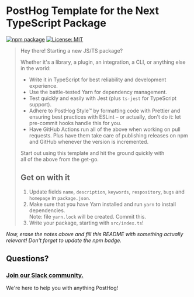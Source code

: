# PostHog Template for the Next TypeScript Package

[![npm package](https://img.shields.io/npm/v/♦️♦️♦️SET-YOUR-OWN-PACKAGE-NAME-HERE♦️♦️♦️?style=flat-square)](https://www.npmjs.com/package/♦️♦️♦️SET-YOUR-OWN-PACKAGE-NAME-HERE♦️♦️♦️)
[![License: MIT](https://img.shields.io/badge/License-MIT-red.svg?style=flat-square)](https://opensource.org/licenses/MIT)

> Hey there! Starting a new JS/TS package?
>
> Whether it's a library, a plugin, an integration, a CLI, or anything else in the world:
>
> -   Write it in TypeScript for best reliability and development experience.
> -   Use the battle-tested Yarn for dependency management.
> -   Test quickly and easily with Jest (plus `ts-jest` for TypeScript support).
> -   Adhere to PostHog Style™️ by formatting code with Prettier and ensuring best practices with ESLint
>     – or actually, don't do it: let pre-commit hooks handle this for you.
> -   Have GitHub Actions run all of the above when working on pull requests. Plus have them take care of publishing releases on npm and GitHub whenever the version is incremented.
>
> Start out using this template and hit the ground quickly with all of the above from the get-go.
>
> ## Get on with it
>
> 1. Update fields `name`, `description`, `keywords`, `respository`, `bugs` and `homepage` in `package.json`.
> 2. Make sure that you have Yarn installed and run `yarn` to install dependencies.  
>    Note: file `yarn.lock` will be created. Commit this.
> 3. Write your package, starting with `src/index.ts`!

*Now, erase the notes above and fill this README with something actually relevant! Don't forget to update the npm badge.*

## Questions?

### [Join our Slack community.](https://join.slack.com/t/posthogusers/shared_invite/enQtOTY0MzU5NjAwMDY3LTc2MWQ0OTZlNjhkODk3ZDI3NDVjMDE1YjgxY2I4ZjI4MzJhZmVmNjJkN2NmMGJmMzc2N2U3Yjc3ZjI5NGFlZDQ)

We're here to help you with anything PostHog!
